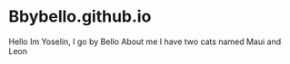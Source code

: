 # Bbybello.github.io 
Hello Im Yoselin, I go by Bello
About me 
I have two cats named Maui and Leon
